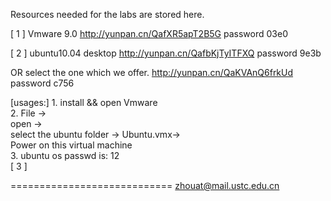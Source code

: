 Resources  needed for the labs are stored here.


[ 1 ]   Vmware 9.0                              http://yunpan.cn/QafXR5apT2B5G  password 03e0  

[ 2 ]   ubuntu10.04 desktop                     http://yunpan.cn/QafbKjTyITFXQ    password 9e3b  

  OR   select the one which we offer.           http://yunpan.cn/QaKVAnQ6frkUd   password c756  

  [usages:]  1.  install && open Vmware  
             2.  File   ->  
		 open ->  
		 select the ubuntu folder -> Ubuntu.vmx->  
		 Power on this virtual machine  
	     3.  ubuntu os passwd is:  12  
[ 3 ]


============================
zhouat@mail.ustc.edu.cn
